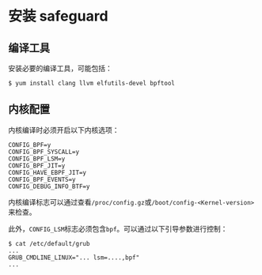 # 安装 safeguard

## 编译工具

安装必要的编译工具，可能包括：
```
$ yum install clang llvm elfutils-devel bpftool 
```

## 内核配置

内核编译时必须开启以下内核选项：

```shell
CONFIG_BPF=y
CONFIG_BPF_SYSCALL=y
CONFIG_BPF_LSM=y
CONFIG_BPF_JIT=y
CONFIG_HAVE_EBPF_JIT=y
CONFIG_BPF_EVENTS=y
CONFIG_DEBUG_INFO_BTF=y
```

内核编译标志可以通过查看`/proc/config.gz`或`/boot/config-<Kernel-version>` 来检查。

此外，`CONFIG_LSM`标志必须包含`bpf`。可以通过以下引导参数进行控制：

```shell
$ cat /etc/default/grub
...
GRUB_CMDLINE_LINUX="... lsm=....,bpf"
...
```
